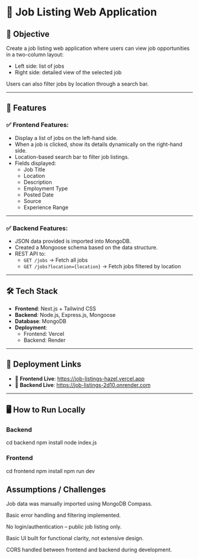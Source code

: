 # 📘 Job Listing Web Application

## 🎯 Objective
Create a job listing web application where users can view job opportunities in a two-column layout:
- Left side: list of jobs
- Right side: detailed view of the selected job

Users can also filter jobs by location through a search bar.

---

## 🧩 Features

### ✅ Frontend Features:
- Display a list of jobs on the left-hand side.
- When a job is clicked, show its details dynamically on the right-hand side.
- Location-based search bar to filter job listings.
- Fields displayed:
  - Job Title
  - Location
  - Description
  - Employment Type
  - Posted Date
  - Source
  - Experience Range

---

### ✅ Backend Features:
- JSON data provided is imported into MongoDB.
- Created a Mongoose schema based on the data structure.
- REST API to:
  - `GET /jobs` → Fetch all jobs
  - `GET /jobs?location={location}` → Fetch jobs filtered by location

---

## 🛠 Tech Stack

- **Frontend**: Next.js + Tailwind CSS
- **Backend**: Node.js, Express.js, Mongoose
- **Database**: MongoDB
- **Deployment**:
  - Frontend: Vercel
  - Backend: Render

---

## 🚀 Deployment Links

- 🔗 **Frontend Live**: https://job-listings-hazel.vercel.app
- 🔗 **Backend Live**: https://job-listings-2d10.onrender.com

---

## 🖥️ How to Run Locally

### Backend
cd backend
npm install
node index.js

### Frontend
cd frontend
npm install
npm run dev

## Assumptions / Challenges 

Job data was manually imported using MongoDB Compass.

Basic error handling and filtering implemented.

No login/authentication – public job listing only.

Basic UI built for functional clarity, not extensive design.

CORS handled between frontend and backend during development.
